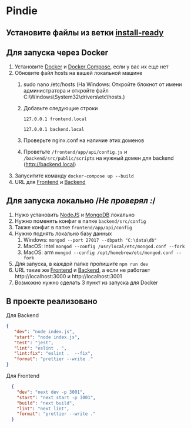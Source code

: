 # Pindie

## Установитe файлы из ветки [install-ready](https://github.com/RavilSunagatullin/Ya_Pindie/tree/install-ready)

## Для запуска через Docker
1. Установите [Docker](https://docs.docker.com/get-docker/)
   и [Docker Compose](https://docs.docker.com/compose/install/), если у вас их еще нет
2. Обновите файл hosts на вашей локальной машине
   1. sudo nano /etc/hosts (На Windows:
      Откройте блокнот от имени администратора и откройте файл C:\Windows\System32\drivers\etc\hosts.)
   2. Добавьте следующие строки

      `127.0.0.1 frontend.local`

      `127.0.0.1 backend.local`
   3. Проверьте nginx.conf на наличие этих доменов
   4. Проветьте `/frontend/app/api/config.js` и `/backend/src/public/scripts` на нужный домен для backend (http://backend.local)
3. Запуситите команду `docker-compose up --build`
4. URL для [Frontend](http://frontend.local) и [Backend](http://backend.local)

## Для запуска локально /*Не проверял :*/
1. Нужо установить [NodeJS](https://nodejs.org/en) и [MongoDB](https://www.mongodb.com/) локально
2. Нужно поменять конфиг в папке `backend/src/config`
3. Также конфиг в папке `frontend/app/api/config`
4. Нужно поднять локально базу данных
   1. Windows: `mongod --port 27017 --dbpath "C:\data\db"`
   2. MacOS: intel `mongod --config /usr/local/etc/mongod.conf --fork`
   3. MacOS: arm `mongod --config /opt/homebrew/etc/mongod.conf --fork`
5. Для запуска, в каждой папке пропишите `npm run dev`
6. URL такие же  [Frontend](http://frontend.local) и [Backend](http://backend.local), а если не работает http://localhost:3000 и http://localhost:3001
7. Возможно нужно сделать 3 пункт из запуска для Docker


##  В проекте реализовано 
Для Backend 
```json
{
   "dev": "node index.js",
   "start": "node index.js",
   "test": "jest",
   "lint": "eslint . ",
   "lint:fix": "eslint .  --fix",
   "format": "prettier --write ."
}
```
Для Frontend
```json
  {
    "dev": "next dev -p 3001",
    "start": "next start -p 3001",
    "build": "next build",
    "lint": "next lint",
    "format": "prettier --write ."
  }
```